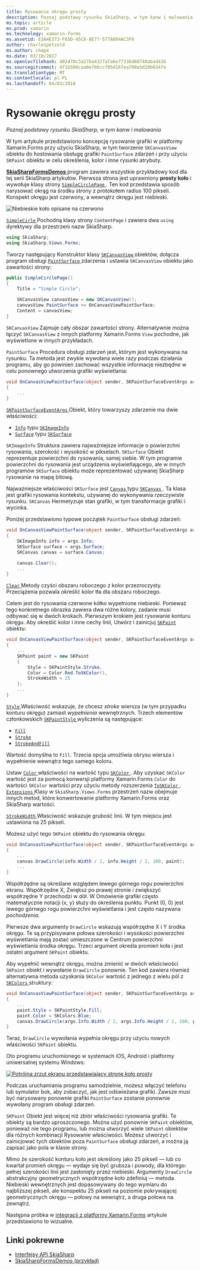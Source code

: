 ```yaml
---
title: Rysowanie okręgu prosty
description: Poznaj podstawy rysunku SkiaSharp, w tym kanw i malowania
ms.topic: article
ms.prod: xamarin
ms.technology: xamarin-forms
ms.assetid: E3A4E373-F65D-45C8-8E77-577A804AC3F8
author: charlespetzold
ms.author: chape
ms.date: 03/10/2017
ms.openlocfilehash: 402470c3a27ba4327afa6e77336d60748abad436
ms.sourcegitcommit: 4f1b508caa8e7b6ccf85d167ea700a5d28b0347e
ms.translationtype: MT
ms.contentlocale: pl-PL
ms.lasthandoff: 04/03/2018
---
```

# <a name="drawing-a-simple-circle"></a>Rysowanie okręgu prosty

_Poznaj podstawy rysunku SkiaSharp, w tym kanw i malowania_

W tym artykule przedstawiono koncepcję rysowanie grafiki w platformy Xamarin.Forms przy użyciu SkiaSharp, w tym tworzenie `SKCanvasView` obiektu do hostowania obsługę grafiki `PaintSurface` zdarzeń i przy użyciu `SKPaint` obiektu w celu określenia, kolor i inne rysunki atrybuty.

[ **SkiaSharpFormsDemos** ](https://developer.xamarin.com/samples/xamarin-forms/SkiaSharpForms/Demos/) program zawiera wszystkie przykładowy kod dla tej serii SkiaSharp artykułów. Pierwsza strona jest uprawniony **prosty koło** i wywołuje klasy strony [ `SimpleCirclePage` ](https://github.com/xamarin/xamarin-forms-samples/blob/master/SkiaSharpForms/SkiaSharpFormsDemos/SkiaSharpFormsDemos/SkiaSharpFormsDemos/Basics/SimpleCirclePage.cs). Ten kod przedstawia sposób narysować okrąg na środku strony z protokołem radius 100 pikseli. Konspekt okręgu jest czerwony, a wewnątrz okręgu jest niebieski.

![](circle-images/circleexample.png "Niebieskie koło opisane na czerwono")

[ `SimpleCirle` ](https://github.com/xamarin/xamarin-forms-samples/blob/master/SkiaSharpForms/SkiaSharpFormsDemos/SkiaSharpFormsDemos/SkiaSharpFormsDemos/Basics/SimpleCirclePage.cs) Pochodną klasy strony `ContentPage` i zawiera dwa `using` dyrektywy dla przestrzeni nazw SkiaSharp:

```csharp
using SkiaSharp;
using SkiaSharp.Views.Forms;
```

Tworzy następujący Konstruktor klasy [ `SKCanvasView` ](https://developer.xamarin.com/api/type/SkiaSharp.Views.Forms.SKCanvasView/) obiektów, dołącza program obsługi [ `PaintSurface` ](https://developer.xamarin.com/api/event/SkiaSharp.Views.Forms.SKCanvasView.PaintSurface/) zdarzenia i ustawia `SKCanvasView` obiektu jako zawartości strony:

```csharp
public SimpleCirclePage()
{
    Title = "Simple Circle";

    SKCanvasView canvasView = new SKCanvasView();
    canvasView.PaintSurface += OnCanvasViewPaintSurface;
    Content = canvasView;
}
```

`SKCanvasView` Zajmuje cały obszar zawartości strony. Alternatywnie można łączyć `SKCanvasView` z innych platformy Xamarin.Forms `View` pochodne, jak wyświetlone w innych przykładach.

`PaintSurface` Procedura obsługi zdarzeń jest, którym jest wykonywana na rysunku. Ta metoda jest zwykle wywołana wiele razy podczas działania programu, aby go powinien zachować wszystkie informacje niezbędne w celu ponownego utworzenia grafiki wyświetlania:

```csharp
void OnCanvasViewPaintSurface(object sender, SKPaintSurfaceEventArgs args)
{
    ...
}

```

[ `SKPaintSurfaceEventArgs` ](https://developer.xamarin.com/api/type/SkiaSharp.Views.Forms.SKPaintSurfaceEventArgs/) Obiekt, który towarzyszy zdarzenie ma dwie właściwości:

- [`Info`](https://developer.xamarin.com/api/property/SkiaSharp.Views.Forms.SKPaintSurfaceEventArgs.Info/) typu [`SKImageInfo`](https://developer.xamarin.com/api/type/SkiaSharp.SKImageInfo/)
- [`Surface`](https://developer.xamarin.com/api/property/SkiaSharp.Views.Forms.SKPaintSurfaceEventArgs.Surface/) typu [`SKSurface`](https://developer.xamarin.com/api/type/SkiaSharp.SKSurface/)

`SKImageInfo` Struktura zawiera najważniejsze informacje o powierzchni rysowania, szerokość i wysokość w pikselach. `SKSurface` Obiekt reprezentuje powierzchni do rysowania, samej siebie. W tym programie powierzchni do rysowania jest urządzenia wyświetlającego, ale w innych programów `SKSurface` obiektu może reprezentować używanej SkiaSharp rysowanie na mapę bitową.

Najważniejsze właściwości `SKSurface` jest [ `Canvas` ](https://developer.xamarin.com/api/property/SkiaSharp.SKSurface.Canvas/) typu [ `SKCanvas` ](https://developer.xamarin.com/api/type/SkiaSharp.SKCanvas/). Ta klasa jest grafiki rysowania kontekstu, używanej do wykonywania rzeczywiste rysunku. `SKCanvas` Hermetyzuje stan grafiki, w tym transformacje grafiki i wycinka.

Poniżej przedstawiono typowe początek `PaintSurface` obsługi zdarzeń:

```csharp
void OnCanvasViewPaintSurface(object sender, SKPaintSurfaceEventArgs args)
{
    SKImageInfo info = args.Info;
    SKSurface surface = args.Surface;
    SKCanvas canvas = surface.Canvas;

    canvas.Clear();
    ...
}

```

[ `Clear` ](https://developer.xamarin.com/api/member/SkiaSharp.SKCanvas.Clear()/) Metody czyści obszaru roboczego z kolor przezroczysty. Przeciążenia pozwala określić kolor tła dla obszaru roboczego.

Celem jest do rysowania czerwone kółko wypełnione niebieski. Ponieważ tego konkretnego obrazka zawiera dwa różne kolory, zadanie musi odbywać się w dwóch krokach. Pierwszym krokiem jest rysowanie konturu okręgu. Aby określić kolor i inne cechy linii, Utwórz i zainicjuj [ `SKPaint` ](https://developer.xamarin.com/api/type/SkiaSharp.SKPaint/) obiektu:

```csharp
void OnCanvasViewPaintSurface(object sender, SKPaintSurfaceEventArgs args)
{
    ...
    SKPaint paint = new SKPaint
    {
        Style = SKPaintStyle.Stroke,
        Color = Color.Red.ToSKColor(),
        StrokeWidth = 25
    };
    ...
}
```

[ `Style` ](https://developer.xamarin.com/api/property/SkiaSharp.SKPaint.Style/) Właściwość wskazuje, że chcesz *stroke* wiersza (w tym przypadku konturu okręgu) zamiast *wypełnienia* wewnętrznych. Trzech elementów członkowskich [ `SKPaintStyle` ](https://developer.xamarin.com/api/type/SkiaSharp.SKPaintStyle/) wyliczenia są następujące:

- [`Fill`](https://developer.xamarin.com/api/field/SkiaSharp.SKPaintStyle.Fill/)
- [`Stroke`](https://developer.xamarin.com/api/field/SkiaSharp.SKPaintStyle.Stroke/)
- [`StrokeAndFill`](https://developer.xamarin.com/api/field/SkiaSharp.SKPaintStyle.StrokeAndFill/)

Wartość domyślna to `Fill`. Trzecia opcja umożliwia obrysu wiersza i wypełnienie wewnątrz tego samego koloru.

Ustaw [ `Color` ](https://developer.xamarin.com/api/property/SkiaSharp.SKPaint.Color/) właściwości na wartość typu [ `SKColor` ](https://developer.xamarin.com/api/type/SkiaSharp.SKColor/). Aby uzyskać `SKColor` wartość jest za pomocą konwersji platformy Xamarin.Forms `Color` do wartości `SKColor` wartości przy użyciu metody rozszerzenia [ `ToSKColor` ](https://developer.xamarin.com/api/member/SkiaSharp.Views.Forms.Extensions.ToSKColor/p/Xamarin.Forms.Color/). [ `Extensions` ](https://developer.xamarin.com/api/type/SkiaSharp.Views.Forms.Extensions/) Klasy w `SkiaSharp.Views.Forms` przestrzeń nazw obejmuje innych metod, które konwertowanie platformy Xamarin.Forms oraz SkiaSharp wartości.

[ `StrokeWidth` ](https://developer.xamarin.com/api/property/SkiaSharp.SKPaint.StrokeWidth/) Właściwość wskazuje grubość linii. W tym miejscu jest ustawiona na 25 pikseli.

Możesz użyć tego `SKPaint` obiektu do rysowania okręgu:

```csharp
void OnCanvasViewPaintSurface(object sender, SKPaintSurfaceEventArgs args)
{
    ...
    canvas.DrawCircle(info.Width / 2, info.Height / 2, 100, paint);
    ...
}
```

Współrzędne są określane względem lewego górnego rogu powierzchni ekranu. Współrzędne X, Zwiększ po prawej stronie i zwiększyć współrzędne Y przechodzi w dół. W Omówienie grafiki często matematyczne notacji (x, y) służy do określenia punktu. Punkt (0, 0) jest lewego górnego rogu powierzchni wyświetlania i jest często nazywana *pochodzenia*.

Pierwsze dwa argumenty `DrawCircle` wskazują współrzędne X i Y środka okręgu. Te są przypisywane połowa szerokości i wysokości powierzchni wyświetlania mają zostać umieszczone w Centrum powierzchni wyświetlania środka okręgu. Trzeci argument określa promień koła i jest ostatni argument `SKPaint` obiektu.

Aby wypełnić wewnątrz okręgu, można zmienić w dwóch właściwości `SKPaint` obiekt i wywołanie `DrawCircle` ponownie. Ten kod zawiera również alternatywna metoda uzyskania `SKColor` wartość z jednego z wielu pól z [ `SKColors` ](https://developer.xamarin.com/api/type/SkiaSharp.SKColors/) struktury:

```csharp
void OnCanvasViewPaintSurface(object sender, SKPaintSurfaceEventArgs args)
{
    ...
    paint.Style = SKPaintStyle.Fill;
    paint.Color = SKColors.Blue;
    canvas.DrawCircle(args.Info.Width / 2, args.Info.Height / 2, 100, paint);
}
```
Teraz, `DrawCircle` wywołania wypełnia okręgu przy użyciu nowych właściwości `SKPaint` obiektu.

Oto programu uruchomionego w systemach iOS, Android i platformy uniwersalnej systemu Windows:

[![](circle-images/simplecircle-small.png "Potrójna zrzut ekranu przedstawiający stronę koło prosty")](circle-images/simplecircle-large.png#lightbox "Potrójna zrzut ekranu strony prosty okręgu")

Podczas uruchamiania programu samodzielnie, możesz włączyć telefonu lub symulator bok, aby zobaczyć, jak jest odświeżana grafiki. Zawsze musi być narysowany ponownie grafiki `PaintSurface` zostanie ponownie wywołany program obsługi zdarzeń.

`SKPaint` Obiekt jest więcej niż zbiór właściwości rysowania grafiki. Te obiekty są bardzo uproszczonego. Można użyć ponownie `SKPaint` obiektów, ponieważ nie tego programu, lub można utworzyć wiele `SKPaint` obiektów dla różnych kombinacji Rysowanie właściwości. Możesz utworzyć i zainicjować tych obiektów poza `PaintSurface` obsługi zdarzeń, a można ją zapisać jako pola w klasie strony.

Mimo że szerokość konturu koło jest określony jako 25 pikseli &mdash; lub co kwartał promień okręgu &mdash; wydaje się być grubsza i powody, dla którego: pełnej szerokości linii jest zasłonięty przez niebieski. Argumenty `DrawCircle` abstrakcyjny geometrycznych współrzędne koło zdefiniuj — metoda. Niebieski wewnętrznych jest dopasowywany do tego wymiaru do najbliższej pikseli, ale konspektu 25 pikseli na poziomie pokrywającej geometrycznych okręgu &mdash; połowy na wewnątrz, a druga połowa na zewnątrz.

Następna próbka w [integracji z platformy Xamarin.Forms](~/xamarin-forms/user-interface/graphics/skiasharp/basics/integration.md) artykule przedstawiono to wizualne.


## <a name="related-links"></a>Linki pokrewne

- [Interfejsy API SkiaSharp](https://developer.xamarin.com/api/root/SkiaSharp/)
- [SkiaSharpFormsDemos (przykład)](https://developer.xamarin.com/samples/xamarin-forms/SkiaSharpForms/Demos/)
